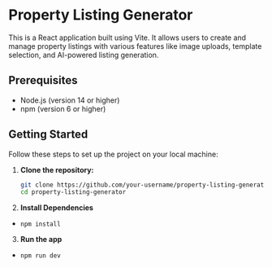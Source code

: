 # Property Listing Generator

This is a React application built using Vite. It allows users to create and manage property listings with various features like image uploads, template selection, and AI-powered listing generation.

## Prerequisites

- Node.js (version 14 or higher)
- npm (version 6 or higher)

## Getting Started

Follow these steps to set up the project on your local machine:

1. **Clone the repository:**

   ```sh
   git clone https://github.com/your-username/property-listing-generator.git
   cd property-listing-generator
   ```

2. **Install Dependencies**

- `npm install`

3. **Run the app**

- `npm run dev`
